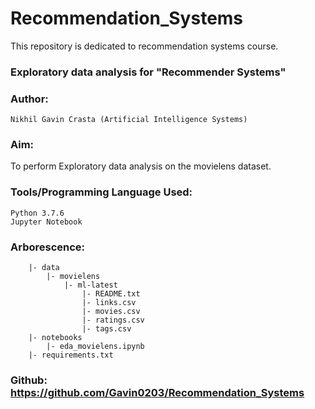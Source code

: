 # Recommendation_Systems
This repository is dedicated to recommendation systems course.
### Exploratory data analysis for "Recommender Systems"
### Author:
```
Nikhil Gavin Crasta (Artificial Intelligence Systems)
```

### Aim:
To perform Exploratory data analysis on the movielens dataset.

### Tools/Programming Language Used:
```
Python 3.7.6
Jupyter Notebook
```

### Arborescence:
```
    |- data 
        |- movielens
            |- ml-latest
                |- README.txt                
                |- links.csv
                |- movies.csv
                |- ratings.csv
                |- tags.csv
    |- notebooks
        |- eda_movielens.ipynb
    |- requirements.txt
```
### Github: https://github.com/Gavin0203/Recommendation_Systems 
